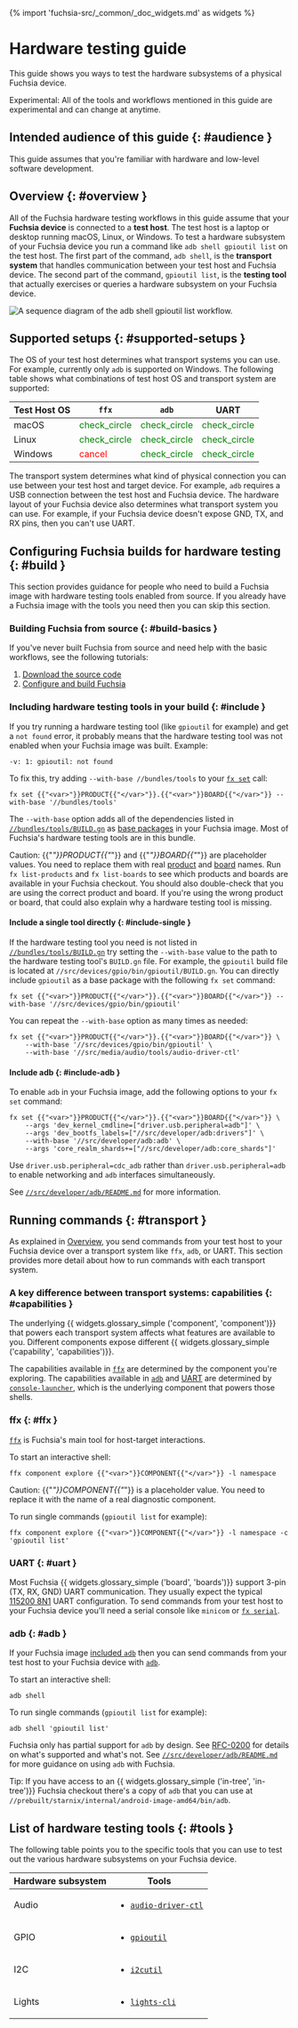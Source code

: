 {% import 'fuchsia-src/_common/_doc_widgets.md' as widgets %}

# Hardware testing guide

This guide shows you ways to test the hardware subsystems of a
physical Fuchsia device.

Experimental: All of the tools and workflows mentioned in this
guide are experimental and can change at anytime.

## Intended audience of this guide {: #audience }

This guide assumes that you're familiar with hardware and
low-level software development.

## Overview {: #overview }

All of the Fuchsia hardware testing workflows in this guide assume
that your **Fuchsia device** is connected to a **test host**. The
test host is a laptop or desktop running macOS, Linux, or Windows.
To test a hardware subsystem of your Fuchsia device you run a command
like `adb shell gpioutil list` on the test host. The first part of the command,
`adb shell`, is the **transport system** that handles communication between
your test host and Fuchsia device. The second part of the command,
`gpioutil list`, is the **testing tool** that actually exercises or queries
a hardware subsystem on your Fuchsia device.

[sequence]: /docs/development/testing/hardware/sequence.png

![A sequence diagram of the `adb shell gpioutil list` workflow.][sequence]

<!--
https://sequencediagram.org diagram source code:

```
title Hardware Testing Workflow Example

participant "Test Host" as host
participant "Fuchsia Device" as target

host->target: adb shell gpioutil list
target->target: gpioutil::ListGpios()
target->host: [gpio-14] VIM3_ETH_MAC_INTR\n[gpio-15] VIM3_J4_PIN_39\n...
```
-->

## Supported setups {: #supported-setups }

The OS of your test host determines what transport systems you
can use. For example, currently only `adb` is supported
on Windows. The following table shows what combinations of test
host OS and transport system are supported:

<table>
  <thead>
    <tr>
      <th>Test Host OS</th>
      <th><code>ffx</code></th>
      <th><code>adb</code></th>
      <th>UART</th>
    </tr>
  </thead>
  <tbody>
    <tr>
      <td>macOS</td>
      <td><span style="color:green" class="material-icons">check_circle</span></td>
      <td><span style="color:green" class="material-icons">check_circle</span></td>
      <td><span style="color:green" class="material-icons">check_circle</span></td>
    </tr>
    <tr>
      <td>Linux</td>
      <td><span style="color:green" class="material-icons">check_circle</span></td>
      <td><span style="color:green" class="material-icons">check_circle</span></td>
      <td><span style="color:green" class="material-icons">check_circle</span></td>
    </tr>
    <tr>
      <td>Windows</td>
      <td><span style="color:red" class="material-icons">cancel</span></td>
      <td><span style="color:green" class="material-icons">check_circle</span></td>
      <td><span style="color:green" class="material-icons">check_circle</span></td>
    </tr>
  </tbody>
</table>

The transport system determines what kind of physical connection
you can use between your test host and target device. For example,
`adb` requires a USB connection between the test host and Fuchsia
device. The hardware layout of your Fuchsia device also determines
what transport system you can use. For example, if your Fuchsia device
doesn't expose GND, TX, and RX pins, then you can't use UART.

## Configuring Fuchsia builds for hardware testing {: #build }

This section provides guidance for people who need to build a Fuchsia
image with hardware testing tools enabled from source. If you already have a
Fuchsia image with the tools you need then you can skip this section.

### Building Fuchsia from source {: #build-basics }

If you've never built Fuchsia from source and need help with the
basic workflows, see the following tutorials:

1. [Download the source code](/docs/get-started/get_fuchsia_source.md)
1. [Configure and build Fuchsia](/docs/get-started/build_fuchsia.md)

### Including hardware testing tools in your build {: #include }

If you try running a hardware testing tool (like `gpioutil` for example)
and get a `not found` error, it probably means that the hardware
testing tool was not enabled when your Fuchsia image was built.
Example:

```
-v: 1: gpioutil: not found
```

[`fx set`]: /reference/tools/fx/cmd/set.md

To fix this, try adding `--with-base //bundles/tools` to your [`fx set`]
call:

```posix-terminal
fx set {{"<var>"}}PRODUCT{{"</var>"}}.{{"<var>"}}BOARD{{"</var>"}} --with-base '//bundles/tools'
```

[base packages]: /docs/concepts/packages/package.md#base-packages
[`//bundles/tools/BUILD.gn`]: /bundles/tools/BUILD.gn

The `--with-base` option adds all of the dependencies listed in
[`//bundles/tools/BUILD.gn`] as [base packages] in your Fuchsia image.
Most of Fuchsia's hardware testing tools are in this bundle.

[product]: /docs/development/build/build_system/boards_and_products.md#products
[board]: /docs/development/build/build_system/boards_and_products.md#boards

Caution: {{"<var>"}}PRODUCT{{"</var>"}} and {{"<var>"}}BOARD{{"</var>"}}
are placeholder values. You need to replace them with real [product]
and [board] names. Run `fx list-products` and `fx list-boards` to
see which products and boards are available in your Fuchsia checkout.
You should also double-check that you are using the correct product
and board. If you're using the wrong product or board, that could
also explain why a hardware testing tool is missing.

#### Include a single tool directly {: #include-single }

If the hardware testing tool you need is not listed in [`//bundles/tools/BUILD.gn`]
try setting the `--with-base` value to the path to the hardware testing
tool's `BUILD.gn` file. For example, the `gpioutil` build file is located at
`//src/devices/gpio/bin/gpioutil/BUILD.gn`. You can directly include `gpioutil`
as a base package with the following `fx set` command:

```posix-terminal
fx set {{"<var>"}}PRODUCT{{"</var>"}}.{{"<var>"}}BOARD{{"</var>"}} --with-base '//src/devices/gpio/bin/gpioutil'
```

You can repeat the `--with-base` option as many times as needed:

```posix-terminal
fx set {{"<var>"}}PRODUCT{{"</var>"}}.{{"<var>"}}BOARD{{"</var>"}} \
    --with-base '//src/devices/gpio/bin/gpioutil' \
    --with-base '//src/media/audio/tools/audio-driver-ctl'
```

#### Include adb {: #include-adb }

To enable `adb` in your Fuchsia image, add the following options
to your `fx set` command:

```posix-terminal
fx set {{"<var>"}}PRODUCT{{"</var>"}}.{{"<var>"}}BOARD{{"</var>"}} \
    --args 'dev_kernel_cmdline=["driver.usb.peripheral=adb"]' \
    --args 'dev_bootfs_labels=["//src/developer/adb:drivers"]' \
    --with-base '//src/developer/adb:adb' \
    --args 'core_realm_shards+=["//src/developer/adb:core_shards"]'
```

Use `driver.usb.peripheral=cdc_adb` rather than `driver.usb.peripheral=adb`
to enable networking and `adb` interfaces simultaneously.

[`//src/developer/adb/README.md`]: /src/developer/adb/README.md

See [`//src/developer/adb/README.md`] for more information.

## Running commands {: #transport }

As explained in [Overview](#overview), you send commands from
your test host to your Fuchsia device over a transport system
like `ffx`, `adb`, or UART. This section provides more detail
about how to run commands with each transport system.

### A key difference between transport systems: capabilities {: #capabilities }

The underlying {{ widgets.glossary_simple ('component', 'component')}}
that powers each transport system affects what features are available
to you. Different components expose different
{{ widgets.glossary_simple ('capability', 'capabilities')}}.

[`console-launcher`]: /src/bringup/bin/console-launcher/README.md

The capabilities available in [`ffx`](#ffx) are determined by
the component you're exploring. The capabilities available in
[`adb`](#adb) and [UART](#uart) are determined by [`console-launcher`],
which is the underlying component that powers those shells.

### ffx {: #ffx }

[`ffx`](/docs/development/tools/ffx/overview.md) is Fuchsia's main tool
for host-target interactions.

To start an interactive shell:

```posix-terminal
ffx component explore {{"<var>"}}COMPONENT{{"</var>"}} -l namespace
```

Caution: {{"<var>"}}COMPONENT{{"</var>"}} is a placeholder value.
You need to replace it with the name of a real diagnostic component.

To run single commands (`gpioutil list` for example):

```posix-terminal
ffx component explore {{"<var>"}}COMPONENT{{"</var>"}} -l namespace -c 'gpioutil list'
```

### UART {: #uart }

Most Fuchsia {{ widgets.glossary_simple ('board', 'boards')}} support
3-pin (TX, RX, GND) UART communication. They usually expect the
typical [115200 8N1](https://en.wikipedia.org/wiki/8-N-1)
UART configuration. To send commands from your test host to your
Fuchsia device you'll need a serial console like `minicom` or
[`fx serial`](/reference/tools/fx/cmd/serial).

### adb {: #adb }

[`adb`]: https://developer.android.com/studio/command-line/adb

If your Fuchsia image [included `adb`](#include-adb) then you can send
commands from your test host to your Fuchsia device with [`adb`].

To start an interactive shell:

```posix-terminal
adb shell
```

To run single commands (`gpioutil list` for example):

```posix-terminal
adb shell 'gpioutil list'
```

[RFC-0200]: /docs/contribute/governance/rfcs/0200_support_adb_protocol_and_interface_for_hardware_testing.md

Fuchsia only has partial support for `adb` by design. See [RFC-0200] for
details on what's supported and what's not. See
[`//src/developer/adb/README.md`] for more guidance on using `adb` with Fuchsia.

Tip: If you have access to an {{ widgets.glossary_simple ('in-tree', 'in-tree')}}
Fuchsia checkout there's a copy of `adb` that you can use at
`//prebuilt/starnix/internal/android-image-amd64/bin/adb`.

## List of hardware testing tools {: #tools }

The following table points you to the specific tools that you
can use to test out the various hardware subsystems on your
Fuchsia device.

<table class="alternating-odd-rows">
  <thead>
    <tr>
      <th>Hardware subsystem</th>
      <th>Tools</th>
    </tr>
  </thead>
  <tbody>
    <tr>
      <td>Audio</td>
      <td>
        <ul>
          <li><a href="/docs/reference/tools/hardware/audio-driver-ctl.md"><code>audio-driver-ctl</code></a></li>
        </ul>
      </td>
    </tr>
    <tr>
      <td>GPIO</td>
      <td>
        <ul>
          <li><a href="/docs/reference/tools/hardware/gpioutil.md"><code>gpioutil</code></a></li>
        </ul>
      </td>
    </tr>
    <tr>
      <td>I2C</td>
      <td>
        <ul>
          <li><a href="/docs/reference/tools/hardware/i2cutil.md"><code>i2cutil</code></a></li>
        </ul>
      </td>
    </tr>
    <tr>
      <td>Lights</td>
      <td>
        <ul>
          <li><a href="/docs/reference/tools/hardware/lights-cli.md"><code>lights-cli</code></a></li>
        </ul>
      </td>
    </tr>
  </tbody>
</table>
